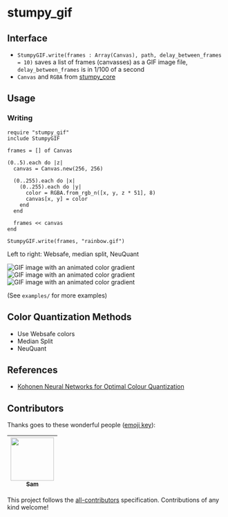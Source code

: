 # stumpy_gif

## Interface

* `StumpyGIF.write(frames : Array(Canvas), path, delay_between_frames = 10)`
  saves a list of frames (canvasses) as a GIF image file,
  `delay_between_frames` is in 1/100 of a second
* `Canvas` and `RGBA` from [stumpy_core](https://github.com/stumpycr/stumpy_core)

## Usage

### Writing

``` crystal
require "stumpy_gif"
include StumpyGIF

frames = [] of Canvas

(0..5).each do |z|
  canvas = Canvas.new(256, 256)

  (0..255).each do |x|
    (0..255).each do |y|
      color = RGBA.from_rgb_n([x, y, z * 51], 8)
      canvas[x, y] = color
    end
  end

  frames << canvas
end

StumpyGIF.write(frames, "rainbow.gif")
```

Left to right: Websafe, median split, NeuQuant

![GIF image with an animated color gradient](examples/rainbow_websafe.gif)
![GIF image with an animated color gradient](examples/rainbow_median_split.gif)
![GIF image with an animated color gradient](examples/rainbow_neuquant.gif)

(See `examples/` for more examples)

## Color Quantization Methods

* Use Websafe colors
* Median Split
* NeuQuant

## References

* [Kohonen Neural Networks for Optimal Colour Quantization](http://members.ozemail.com.au/~dekker/NeuQuant.pdf)

## Contributors

Thanks goes to these wonderful people ([emoji key](https://github.com/kentcdodds/all-contributors#emoji-key)):

<!-- ALL-CONTRIBUTORS-LIST:START - Do not remove or modify this section -->
| [<img src="https://avatars1.githubusercontent.com/u/26842759?v=4" width="100px;"/><br /><sub>Sam</sub>](https://github.com/Demonstrandum)<br /> |
| :---: |
<!-- ALL-CONTRIBUTORS-LIST:END -->

This project follows the [all-contributors](https://github.com/kentcdodds/all-contributors) specification. Contributions of any kind welcome!